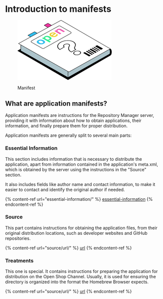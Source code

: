 # Introduction to manifests

<figure><img src="../.gitbook/assets/needs-no-description.svg" alt="" width="305"><figcaption><p>Manifest</p></figcaption></figure>

## What are application manifests?

Application manifests are instructions for the Repository Manager server, providing it with information about how to obtain applications, their information, and finally prepare them for proper distribution.

Application manifests are generally split to several main parts:

### Essential Information

This section includes information that is necessary to distribute the application, apart from information contained in the application's meta.xml, which is obtained by the server using the instructions in the "Source" section.

It also includes fields like author name and contact information, to make it easier to contact and identify the original author if needed.

{% content-ref url="essential-information/" %}
[essential-information](essential-information/)
{% endcontent-ref %}

### Source

This part contains instructions for obtaining the application files, from their original distribution locations, such as developer websites and GitHub repositories.

{% content-ref url="source/url/" %}
[url](source/url/)
{% endcontent-ref %}

### Treatments

This one is special. It contains instructions for preparing the application for distribution on the Open Shop Channel. Usually, it is used for ensuring the directory is organized into the format the Homebrew Browser expects.

{% content-ref url="source/url/" %}
[url](source/url/)
{% endcontent-ref %}
